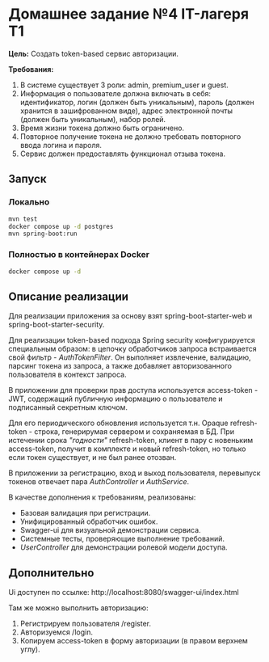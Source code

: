 # Домашнее задание №4 IT-лагеря Т1

**Цель:** Создать token-based сервис авторизации.

**Требования:**
1) В системе существует 3 роли: admin, premium_user и guest.
2) Информация о пользователе должна включать в себя: идентификатор, логин (должен быть уникальным), пароль (должен хранится в зашифрованном виде), адрес электронной почты (должен быть уникальным), набор ролей.
3) Время жизни токена должно быть ограничено.
4) Повторное получение токена не должно требовать повторного ввода логина и пароля.
5) Сервис должен предоставлять функционал отзыва токена.

## Запуск

### Локально

```sh
mvn test
docker compose up -d postgres
mvn spring-boot:run
```

### Полностью в контейнерах Docker
```sh
docker compose up -d
```

## Описание реализации

Для реализации приложения за основу взят spring-boot-starter-web и spring-boot-starter-security.

Для реализации token-based подхода Spring security конфигурируется специальным образом: в цепочку обработчиков запроса встраивается свой фильтр - *AuthTokenFilter*. Он выполняет извлечение, валидацию, парсинг токена из запроса, а также добавляет авторизованного пользователя в контекст запроса.

В приложении для проверки прав доступа используется access-token - JWT, содержащий публичную информацию о пользователе и подписанный секретным ключом.

Для его периодического обновления используется т.н. Opaque refresh-token - строка, генерирумая сервером и сохраняемая в БД. При истечении срока *"годности"* refresh-token, клиент в пару с новеньким access-token, получит в комплекте и новый refresh-token, но только если токен существует, и не был ранее отозван.

В приложении за регистрацию, вход и выход пользователя, перевыпуск токенов отвечает пара *AuthController* и *AuthService*.

В качестве дополнения к требованиям, реализованы:
* Базовая валидация при регистрации.
* Унифицированный обработчик ошибок.
* Swagger-ui для визуальной демонстрации сервиса.
* Системные тесты, проверяющие выполнение требований.
* *UserController* для демонстрации ролевой модели доступа.

## Дополнительно

Ui доступен по ссылке: http://localhost:8080/swagger-ui/index.html

Там же можно выполнить авторизацию:
1) Регистрируем пользователя /register.
2) Авторизуемся /login.
3) Копируем access-token в форму авторизации (в правом верхнем углу).